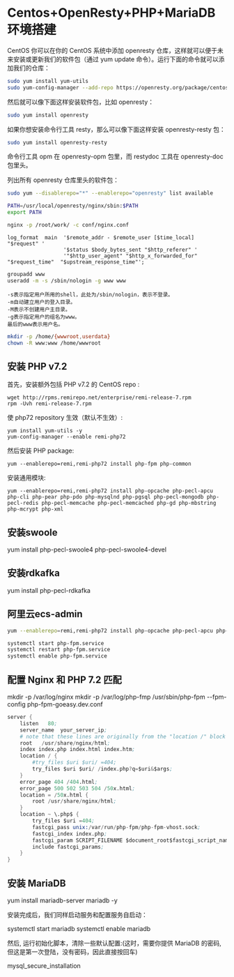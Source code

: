 Centos+OpenResty+PHP+MariaDB环境搭建
==================================

CentOS
你可以在你的 CentOS 系统中添加 openresty 仓库，这样就可以便于未来安装或更新我们的软件包（通过 yum update 命令）。运行下面的命令就可以添加我们的仓库：
```sh
sudo yum install yum-utils
sudo yum-config-manager --add-repo https://openresty.org/package/centos/openresty.repo
```
然后就可以像下面这样安装软件包，比如 openresty：
```sh
sudo yum install openresty
```
如果你想安装命令行工具 resty，那么可以像下面这样安装 openresty-resty 包：
```sh
sudo yum install openresty-resty
```
命令行工具 opm 在 openresty-opm 包里，而 restydoc 工具在 openresty-doc 包里头。

列出所有 openresty 仓库里头的软件包：
```sh
sudo yum --disablerepo="*" --enablerepo="openresty" list available

PATH=/usr/local/openresty/nginx/sbin:$PATH
export PATH

nginx -p /root/work/ -c conf/nginx.conf
```
```
log_format  main  '$remote_addr - $remote_user [$time_local] "$request" '
                  '$status $body_bytes_sent "$http_referer" '
                  '"$http_user_agent" "$http_x_forwarded_for" "$request_time"  "$upstream_response_time"';
```
```sh
groupadd www
useradd -m -s /sbin/nologin -g www www
```
    -s表示指定用户所用的shell，此处为/sbin/nologin，表示不登录。
    -m自动建立用户的登入目录。
    -M表示不创建用户主目录。
    -g表示指定用户的组名为www。
    最后的www表示用户名。
```sh
mkdir -p /home/{wwwroot,userdata}
chown -R www:www /home/wwwroot
```
## 安装 PHP v7.2
首先，安装额外包括 PHP v7.2 的 CentOS repo :
```
wget http://rpms.remirepo.net/enterprise/remi-release-7.rpm
rpm -Uvh remi-release-7.rpm
```
使 php72 repository 生效（默认不生效）:
```
yum install yum-utils -y
yum-config-manager --enable remi-php72
```
然后安装 PHP package:
```
yum --enablerepo=remi,remi-php72 install php-fpm php-common
```
安装通用模块:
```
yum --enablerepo=remi,remi-php72 install php-opcache php-pecl-apcu php-cli php-pear php-pdo php-mysqlnd php-pgsql php-pecl-mongodb php-pecl-redis php-pecl-memcache php-pecl-memcached php-gd php-mbstring php-mcrypt php-xml
```
## 安装swoole
yum install php-pecl-swoole4 php-pecl-swoole4-devel

## 安装rdkafka
yum install php-pecl-rdkafka

## 阿里云ecs-admin
```sh
yum --enablerepo=remi,remi-php72 install php-opcache php-pecl-apcu php-cli php-pear php-pdo php-mysqlnd php-pgsql php-pecl-redis php-gd php-mbstring php-mcrypt php-xml
```

```sh
systemctl start php-fpm.service
systemctl restart php-fpm.service
systemctl enable php-fpm.service
```

## 配置 Nginx 和 PHP 7.2 匹配
mkdir -p /var/log/nginx
mkdir -p /var/log/php-fmp
/usr/sbin/php-fpm --fpm-config php-fpm-goeasy.dev.conf
```s
server {
    listen   80;
    server_name  your_server_ip;
    # note that these lines are originally from the "location /" block
    root   /usr/share/nginx/html;
    index index.php index.html index.htm;
    location / {
        #try_files $uri $uri/ =404;
        try_files $uri $uri/ /index.php?q=$uri&$args;
    }
    error_page 404 /404.html;
    error_page 500 502 503 504 /50x.html;
    location = /50x.html {
        root /usr/share/nginx/html;
    }
    location ~ \.php$ {
        try_files $uri =404;
        fastcgi_pass unix:/var/run/php-fpm/php-fpm-vhost.sock;
        fastcgi_index index.php;
        fastcgi_param SCRIPT_FILENAME $document_root$fastcgi_script_name;
        include fastcgi_params;
    }
}
```


## 安装 MariaDB

yum install mariadb-server mariadb -y

安装完成后，我们同样启动服务和配置服务自启动：

systemctl start mariadb
systemctl enable mariadb

然后, 运行初始化脚本，清除一些默认配置:(这时，需要你提供 MariaDB 的密码, 但这是第一次登陆，没有密码，因此直接按回车)

mysql_secure_installation